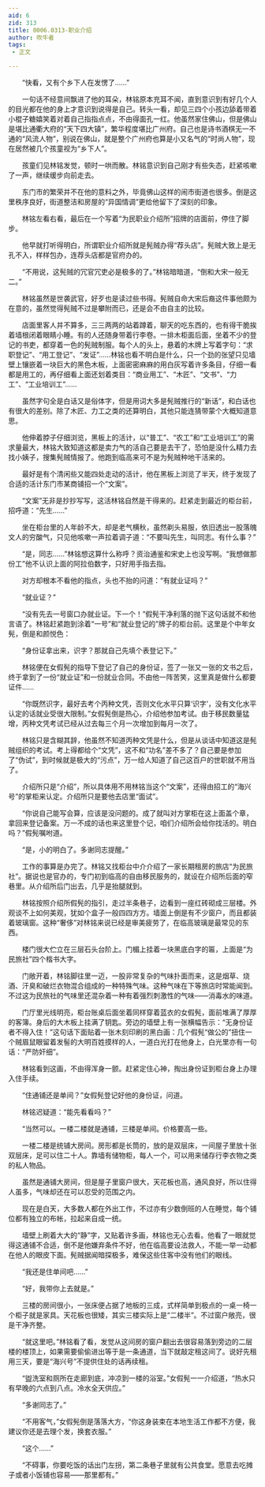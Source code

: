 ```yaml
---
aid: 6
zid: 313
title: 0006.0313-职业介绍
author: 吹牛者
tags: 
 - 正文

---
```




　　“快看，又有个乡下人在发愣了……”

　　一句话不经意间飘进了他的耳朵，林铭原本充耳不闻，直到意识到有好几个人的目光都在他的身上才意识到说得是自己。转头一看，却见三四个小孩边舔着带着小棍子糖嬉笑着对着自己指指点点，不由得面孔一红。他虽然家住佛山，但是佛山是堪比通衢大府的“天下四大镇”，繁华程度堪比广州府。自己也是诗书酒棋无一不通的“风流人物”，别说在佛山，就是整个广州府也算是小又名气的“时尚人物”，现在居然被几个孩童视为“乡下人”。

　　孩童们见林铭发觉，顿时一哄而散。林铭意识到自己刚才有些失态，赶紧咳嗽了一声，继续缓步向前走去。

　　东门市的繁荣并不在他的意料之外，毕竟佛山这样的闹市街道也很多。倒是这里秩序良好，街道整洁和房屋的“异国情调”更给他留下了深刻的印象。

　　林铭左看右看，最后在一个写着“为民职业介绍所”招牌的店面前，停住了脚步。

　　他早就打听得明白，所谓职业介绍所就是髡贼办得“荐头店”。髡贼大致上是无孔不入，样样包办，连荐头店都是官府办的。

　　“不用说，这髡贼的冗官冗吏必是极多的了。”林铭暗暗道，“倒和大宋一般无二。”

　　林铭虽然是世袭武官，好歹也是读过些书得。髡贼自命大宋后裔这件事他颇为在意的，虽然觉得髡贼不过是攀附而已，还是会不由自主的比较。

　　店面里客人并不算多，三三两两的站着蹲着，聊天的吃东西的，也有得干脆挨着墙根闭着眼睛小睡。有的人还随身带着行李卷。一排木柜面后面，坐着不少的登记的书吏，都穿着一色的髡贼制服。每个人的头上，悬着的木牌上写着字句：“求职登记”、“用工登记”、“发证”……林铭也看不明白是什么，只一个劲的张望只见墙壁上镶嵌着一块巨大的黑色木板，上面密密麻麻的用白灰写着许多条目，仔细一看都是用工的，再仔细看上面还划着类目：“商业用工”、“木匠”、“文书”、“力工”、“工业培训工”……

　　虽然字句全是白话又是俗体字，但是用词大多是髡贼推行的“新话”，和白话也有很大的差别。除了木匠、力工之类的还算明白，其他只能连猜带蒙个大概知道意思。

　　他伸着脖子仔细浏览，黑板上的活计，以“普工”、“农工”和“工业培训工”的需求量最大，林铭大致知道这都是卖力气的活自己要是去干了，恐怕是没什么精力去找小姨子，搜集髡贼情报了。他跑到临高来可不是为髡贼种地干活来的。

　　最好是有个清闲些又能四处走动的活计，他在黑板上浏览了半天，终于发现了合适的活计东门市某商铺招一个“文案”。

　　“文案”无非是抄抄写写，这活林铭自然是干得来的。赶紧走到最近的柜台前，招呼道：“先生……”

　　坐在柜台里的人年龄不大，却是老气横秋，虽然剃头易服，依旧透出一股落魄文人的穷酸气，只见他咳嗽一声拉着调子道：“不要叫先生，叫同志。有什么事？”

　　“是，同志……”林铭想这算什么称呼？资治通鉴和宋史上也没写啊。“我想做那份工”他不认识上面的阿拉伯数字，只好用手指去指。

　　对方却根本不看他的指点，头也不抬的问道：“有就业证吗？”

　　“就业证？”

　　“没有先去一号窗口办就业证。下一个！”假髡干净利落的抛下这句话就不和他言语了。林铭赶紧跑到涂着“一号”和“就业登记的”牌子的柜台前。这里是个中年女髡，倒是和颜悦色：

　　“身份证拿出来，识字？那就自己先填个表登记下。”

　　林铭便在女假髡的指导下登记了自己的身份证，签了一张又一张的文书之后，终于拿到了一份“就业证”和一份就业合同。不由他一阵苦笑，这里真是做什么都要证件……

　　“你既然识字，最好去考个丙种文凭，否则文化水平只算‘识字’，没有文化水平认定的话就业受很大限制。”女假髡倒是热心，介绍他参加考试。由于移民数量猛增，丙种文凭考试已经从过去每三个月一次增加到每月一次了。

　　林铭只是含糊其辞，他虽然不知道丙种文凭是什么，但是从谈话中知道这是髡贼组织的考试。考上得都给个“文凭”，这不和“功名”差不多了？自己要是参加了“伪试”，到时候就是极大的“污点”，万一给人知道了自己这百户的世职就不用当了。

　　介绍所只是“介绍”，所以具体用不用林铭当这个“文案”，还得由招工的“海兴号”的掌柜来认定。介绍所只是要他去店里“面试”。

　　“你说自己能写会算，应该是没问题的。成了就叫对方掌柜在这上面盖个章，拿回来登记备案。万一不成的话也来这里登个记，咱们介绍所会给你找活的。明白吗？”假髡嘱咐道。

　　“是，小的明白了。多谢同志提醒。”

　　工作的事算是办完了。林铭又找柜台中介介绍了一家长期租房的旅店“为民旅社”。据说也是官办的，专门初到临高的自由移民服务的，就设在介绍所后面的窄巷里。从介绍所后门出去，几乎是抬腿就到。

　　林铭按照介绍所假髡的指引，走过半条巷子，边看到一座红砖砌成三层楼。外观谈不上如何美观，犹如个盒子一般四四方方。墙面上倒是有不少窗户，而且都装着玻璃窗。这种“奢侈”对林铭来说已经是审美疲劳了，在临高玻璃是最常见的东西。

　　楼门很大伫立在三层石头台阶上。门楣上挂着一块黑底白字的匾，上面是“为民旅社”四个楷书大字。

　　门敞开着，林铭脚往里一迈，一股非常复杂的气味扑面而来，这是烟草、烧酒、汗臭和破烂衣物混合组成的一种特殊气味。这种气味在下等旅店时常能闻到。不过这为民旅社的气味里还混杂着一种有着强烈刺激性的气味——消毒水的味道。

　　门厅里光线明亮，柜台账桌后面坐着同样穿着蓝衣的女假髡，面前堆满了厚厚的客簿。身后的大木板上挂满了钥匙。旁边的墙壁上有一张横幅告示：“无身份证者不得入住！”这句话下面贴着一张木刻印刷的黑白画：几个假髡“做公的”扭住一个贼眉鼠眼留着发髻的大明百姓摸样的人，一道白光打在他身上，白光里亦有一句话：“严防奸细”。

　　林铭看到这画，不由得浑身一颤。赶紧定住心神，掏出身份证到柜台身上办理入住手续。

　　“住通铺还是单间？”女假髡登记好他的身份证，问道。

　　林铭迟疑道：“能先看看吗？”

　　“当然可以。一楼二楼就是通铺，三楼是单间。价格要高一些。

　　一楼二楼是统铺大房间。房形都是长筒的，放的是双层床，一间屋子里放十张双层床，足可以住二十人。靠墙有储物柜，每人一个，可以用来储存行李衣物之类的私人物品。

　　虽然是通铺大房间，但是屋子里窗户很大，天花板也高，通风良好，所以住得人虽多，气味却还在可以忍受的范围之内。

　　现在是白天，大多数人都在外出工作，不过亦有少数倒班的人在睡觉，每个铺位都有独立的布帐，拉起来自成一统。

　　墙壁上刷着大大的“静”字，又贴着许多画，林铭也无心去看。他看了一眼就觉得这通铺不合适，倒不是他嫌弃条件不好，他在临高要设法救人，不能一举一动都在他人的眼皮下面。髡贼据闻暗探极多，难保这些住客中没有他们的眼线。

　　“我还是住单间吧……”

　　“好，我带你上去就是。”

　　三楼的房间很小，一张床便占据了地板的三成，式样简单到极点的一桌一椅一个柜子就是家具。天花板也很矮，其实三楼实际上是“二楼半”。不过窗户敞亮，很是干净齐整。

　　“就这里吧。”林铭看了看，发觉从这间房的窗户翻出去很容易落到旁边的二层楼的楼顶上，如果需要偷偷进出等于是一条通道，当下就敲定租这间了。说好先租用三天，要是“海兴号”不提供住处的话再续租。

　　“盥洗室和厕所在走廊到底，冲凉到一楼的浴室。”女假髡一一介绍道，“热水只有早晚的六点到八点。冷水全天供应。”

　　“多谢同志了。”

　　“不用客气，”女假髡倒是落落大方，“你这身装束在本地生活工作都不方便，我建议你还是去理个发，换套衣服。”

　　“这个……”

　　“不碍事，你要吃饭的话出门左拐，第二条巷子里就有公共食堂。愿意去吃摊子或者小饭铺也容易——那里都有。”


